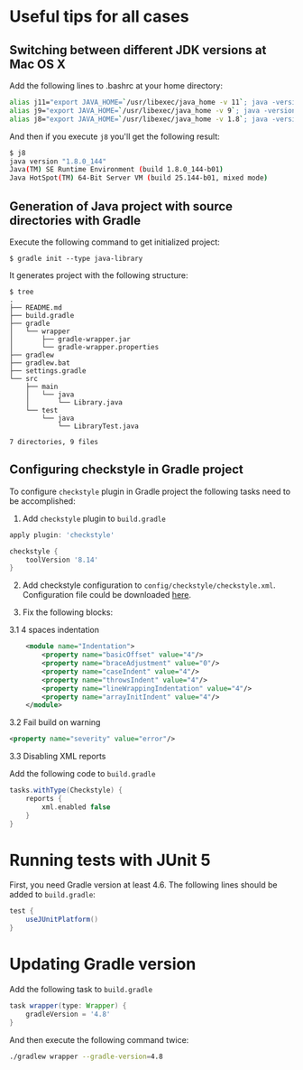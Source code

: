 # Useful tips for all cases

## Switching between different JDK versions at Mac OS X

Add the following lines to .bashrc at your home directory:

```bash
alias j11="export JAVA_HOME=`/usr/libexec/java_home -v 11`; java -version"
alias j9="export JAVA_HOME=`/usr/libexec/java_home -v 9`; java -version"
alias j8="export JAVA_HOME=`/usr/libexec/java_home -v 1.8`; java -version"
```

And then if you execute `j8` you'll get the following result:

```bash
$ j8
java version "1.8.0_144"
Java(TM) SE Runtime Environment (build 1.8.0_144-b01)
Java HotSpot(TM) 64-Bit Server VM (build 25.144-b01, mixed mode)
```

## Generation of Java project with source directories with Gradle

Execute the following command to get initialized project:

```
$ gradle init --type java-library
```

It generates project with the following structure:

```
$ tree
.
├── README.md
├── build.gradle
├── gradle
│   └── wrapper
│       ├── gradle-wrapper.jar
│       └── gradle-wrapper.properties
├── gradlew
├── gradlew.bat
├── settings.gradle
└── src
    ├── main
    │   └── java
    │       └── Library.java
    └── test
        └── java
            └── LibraryTest.java

7 directories, 9 files
```

## Configuring checkstyle in Gradle project

To configure `checkstyle` plugin in Gradle project the following tasks need to be accomplished:

1. Add `checkstyle` plugin to `build.gradle`

```groovy
apply plugin: 'checkstyle'

checkstyle {
    toolVersion '8.14'
}
```

2. Add checkstyle configuration to `config/checkstyle/checkstyle.xml`. Configuration file could be
downloaded [here](https://github.com/checkstyle/checkstyle/tree/master/config).

3. Fix the following blocks:

3.1 4 spaces indentation

```xml
    <module name="Indentation">
        <property name="basicOffset" value="4"/>
        <property name="braceAdjustment" value="0"/>
        <property name="caseIndent" value="4"/>
        <property name="throwsIndent" value="4"/>
        <property name="lineWrappingIndentation" value="4"/>
        <property name="arrayInitIndent" value="4"/>
    </module>
```

3.2 Fail build on warning

```xml
<property name="severity" value="error"/>
```

3.3 Disabling XML reports

Add the following code to `build.gradle`

```groovy
tasks.withType(Checkstyle) {
    reports {
        xml.enabled false
    }
}
```

# Running tests with JUnit 5

First, you need Gradle version at least 4.6. The following lines should be added to `build.gradle`:

```groovy
test {
    useJUnitPlatform()
}
```

# Updating Gradle version

Add the following task to `build.gradle`

```groovy
task wrapper(type: Wrapper) {
    gradleVersion = '4.8'
}
```

And then execute the following command twice:

```bash
./gradlew wrapper --gradle-version=4.8
```